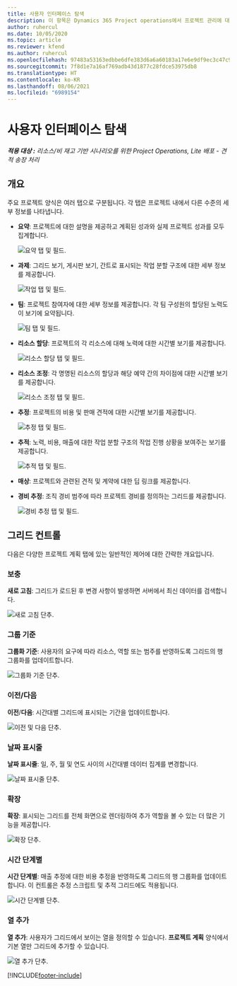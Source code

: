 ```yaml
---
title: 사용자 인터페이스 탐색
description: 이 항목은 Dynamics 365 Project operations에서 프로젝트 관리에 대한 정보를 제공합니다.
author: ruhercul
ms.date: 10/05/2020
ms.topic: article
ms.reviewer: kfend
ms.author: ruhercul
ms.openlocfilehash: 97483a53163edbbe6dfe383d6a6a60183a17e6e9df9ec3c47c9f33aef88aea3e
ms.sourcegitcommit: 7f8d1e7a16af769adb43d1877c28fdce53975db8
ms.translationtype: HT
ms.contentlocale: ko-KR
ms.lasthandoff: 08/06/2021
ms.locfileid: "6989154"
---
```

# <a name="navigating-the-user-interface"></a>사용자 인터페이스 탐색

_**적용 대상 :** 리소스/비 재고 기반 시나리오를 위한 Project Operations, Lite 배포 - 견적 송장 처리_

## <a name="overview"></a>개요

주요 프로젝트 양식은 여러 탭으로 구분됩니다. 각 탭은 프로젝트 내에서 다른 수준의 세부 정보를 나타냅니다.

- **요약**: 프로젝트에 대한 설명을 제공하고 계획된 성과와 실제 프로젝트 성과를 모두 집계합니다.

    ![요약 탭 및 필드.](media/navigation7.png)

- **과제**: 그리드 보기, 게시판 보기, 간트로 표시되는 작업 분할 구조에 대한 세부 정보를 제공합니다.

    ![작업 탭 및 필드.](media/navigation8.png)

- **팀**: 프로젝트 참여자에 대한 세부 정보를 제공합니다. 각 팀 구성원의 할당된 노력도 이 보기에 요약됩니다.

    ![팀 탭 및 필드.](media/navigation9.png)

- **리소스 할당**: 프로젝트의 각 리소스에 대해 노력에 대한 시간별 보기를 제공합니다.

    ![리소스 할당 탭 및 필드.](media/navigation10.png)

- **리소스 조정**: 각 명명된 리소스의 할당과 해당 예약 간의 차이점에 대한 시간별 보기를 제공합니다.

    ![리소스 조정 탭 및 필드.](media/navigation11.png)

- **추정**: 프로젝트의 비용 및 판매 견적에 대한 시간별 보기를 제공합니다.

    ![추정 탭 및 필드.](media/navigation12.png)

- **추적**: 노력, 비용, 매출에 대한 작업 분할 구조의 작업 진행 상황을 보여주는 보기를 제공합니다.

    ![추적 탭 및 필드.](media/navigation13.png)

- **매상**: 프로젝트와 관련된 견적 및 계약에 대한 딥 링크를 제공합니다.

- **경비 추정**: 조직 경비 범주에 따라 프로젝트 경비를 정의하는 그리드를 제공합니다.

    ![경비 추정 탭 및 필드.](media/navigation14.png)

## <a name="grid-controls"></a>그리드 컨트롤

다음은 다양한 프로젝트 계획 탭에 있는 일반적인 제어에 대한 간략한 개요입니다.

### <a name="refresh"></a>보충

**새로 고침**: 그리드가 로드된 후 변경 사항이 발생하면 서버에서 최신 데이터를 검색합니다.

![새로 고침 단추.](media/navigation7.png)

### <a name="group-by"></a>그룹 기준

**그룹화 기준**: 사용자의 요구에 따라 리소스, 역할 또는 범주를 반영하도록 그리드의 행 그룹화를 업데이트합니다.

![그룹화 기준 단추.](media/navigation6.png)

### <a name="previousnext"></a>이전/다음

**이전**/**다음**: 시간대별 그리드에 표시되는 기간을 업데이트합니다.

![이전 및 다음 단추.](media/navigation2.png)

### <a name="timescale"></a>날짜 표시줄

**날짜 표시줄**: 일, 주, 월 및 연도 사이의 시간대별 데이터 집계를 변경합니다.

![날짜 표시줄 단추.](media/navigation3.png)

### <a name="expand"></a>확장

**확장**: 표시되는 그리드를 전체 화면으로 렌더링하여 추가 역할을 볼 수 있는 더 많은 기능을 제공합니다.

![확장 단추.](media/navigation4.png)

### <a name="time-phase-by"></a>시간 단계별

**시간 단계별**: 매출 추정에 대한 비용 추정을 반영하도록 그리드의 행 그룹화를 업데이트합니다. 이 컨트롤은 추정 스크립트 및 추적 그리드에도 적용됩니다.

![시간 단계별 단추.](media/navigation0.png)

### <a name="add-column"></a>열 추가

**열 추가**: 사용자가 그리드에서 보이는 열을 정의할 수 있습니다. **프로젝트 계획** 양식에서 기본 열만 그리드에 추가할 수 있습니다.

![열 추가 단추.](media/navigation5.png)


[!INCLUDE[footer-include](../includes/footer-banner.md)]